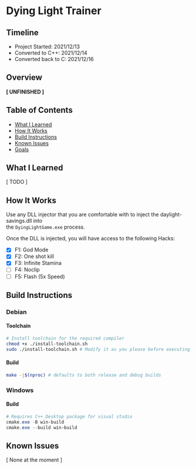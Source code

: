 # Dying Light Trainer
## Timeline
- Project Started:     2021/12/13
- Converted to C++:    2021/12/14
- Converted back to C: 2021/12/16

## Overview
**[ UNFINISHED ]**

## Table of Contents
- [What I Learned](#what-i-learned)
- [How It Works](#how-it-works)
- [Build Instructions](#build-instructions)
- [Known Issues](#known-issues)
- [Goals](#Goals)

## What I Learned
 [ TODO ]

## How It Works
Use any DLL injector that you are comfortable with to inject the daylight-savings.dll into  
the <code>DyingLightGame.exe</code> process. 

Once the DLL is injected, you will have access to the following Hacks:
- [x] F1: God Mode
- [x] F2: One shot kill
- [x] F3: Infinite Stamina
- [ ] F4: Noclip
- [ ] F5: Flash (5x Speed)

## Build Instructions
### Debian
#### Toolchain
```bash
# Install toolchain for the required compiler
chmod +x ./install-toolchain.sh
sudo ./install-toolchain.sh # Modify it as you please before executing
```
#### Build
```bash
make -j$(nproc) # defaults to both release and debug builds
```

### Windows
#### Build
```powershell
# Requires C++ Desktop package for visual studio
cmake.exe -B win-build
cmake.exe --build win-build
```

## Known Issues
[ None at the moment ]
